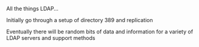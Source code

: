 All the things LDAP...

Initially go through a setup of directory 389 and replication

Eventually there will be random bits of data and information for 
    a variety of LDAP servers and support methods
